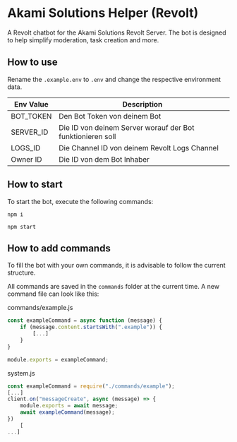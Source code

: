 # Akami Solutions Helper (Revolt)

A Revolt chatbot for the Akami Solutions Revolt Server. The bot is designed to help simplify moderation, task creation
and more.

## How to use

Rename the `.example.env` to `.env` and change the respective environment data.

| Env Value | Description                                                |
|-----------|------------------------------------------------------------|
| BOT_TOKEN | Den Bot Token von deinem Bot                               |
| SERVER_ID | Die ID von deinem Server worauf der Bot funktionieren soll |
| LOGS_ID   | Die Channel ID von deinem Revolt Logs Channel              |
| Owner ID  | Die ID von dem Bot Inhaber                                 |

## How to start

To start the bot, execute the following commands:

`npm i`

`npm start`

## How to add commands

To fill the bot with your own commands, it is advisable to follow the current structure.

All commands are saved in the `commands` folder at the current time. A new command file can look like this:

commands/example.js

```js
const exampleCommand = async function (message) {
    if (message.content.startsWith(".example")) {
        [...]
    }
}

module.exports = exampleCommand;
```

system.js

```js
const exampleCommand = require("./commands/example");
[...]
client.on("messageCreate", async (message) => {
    module.exports = await message;
    await exampleCommand(message);
})
    [
...]
```

